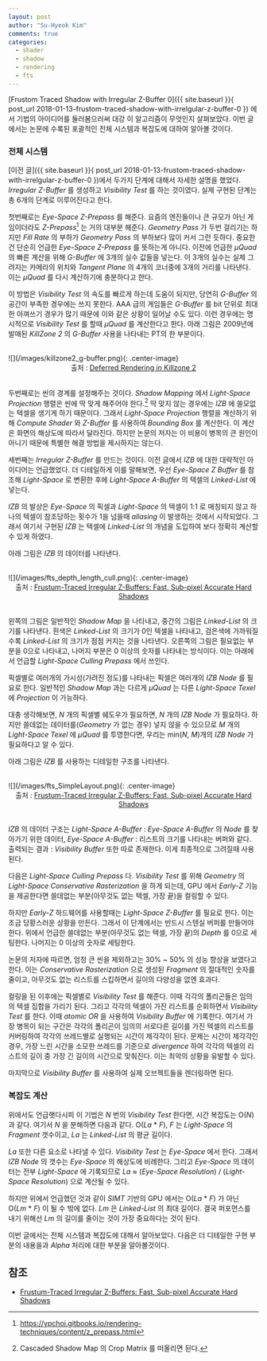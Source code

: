 ```yaml
---
layout: post
author: "Su-Hyeok Kim"
comments: true
categories:
  - shader
  - shadow
  - rendering
  - fts
---
```


[Frustom Traced Shadow with Irregular Z-Buffer 0]({{ site.baseurl }}{ post_url 2018-01-13-frustom-traced-shadow-with-irrelgular-z-buffer-0 }) 에서 기법의 아이디어를 둘러봄으러써 대강 이 알고리즘이 무엇인지 살펴보았다. 이번 글에서는 논문에 수록된 포괄적인 전체 시스템과 복잡도에 대하여 알아볼 것이다.

### 전체 시스템

[이전 글]({{ site.baseurl }}{ post_url 2018-01-13-frustom-traced-shadow-with-irrelgular-z-buffer-0 })에서 두가지 단계에 대해서 자세한 설명을 했었다. _Irregular Z-Buffer_ 를 생성하고 _Visibility Test_ 를 하는 것이였다. 실제 구현된 단계는 총 6개의 단계로 이루어진다고 한다.

첫번째로는 _Eye-Space Z-Prepass_ 를 해준다. 요즘의 엔진들이나 큰 규모가 아닌 게임이더라도 _Z-Prepass_[^L1] 는 거의 대부분 해준다. _Geometry Pass_ 가 두번 걸리기는 하지만 _Fill Rate_ 의 부하가 _Geometry Pass_ 의 부하보다 많이 커서 그런 듯하다. 중요한건 단순히 언급한 _Eye-Space Z-Prepass_ 를 뜻하는게 아니다. 이전에 언급한 _μQuad_ 의 빠른 계산을 위해 _G-Buffer_ 에 3개의 실수 값들을 넣는다. 이 3개의 실수는 실제 그려지는 카메라의 위치와 _Tangent Plane_ 의 4개의 코너중에 3개의 거리를 나타낸다. 이는 _μQuad_ 를 다시 계산하기에 충분하다고 한다.

이 방법은 _Visibility Test_ 의 속도를 빠르게 하는데 도움이 되지만, 당연히 _G-Buffer_ 의 공간이 부족한 경우에는 쓰지 못한다. AAA 급의 게임들은 _G-Buffer_ 를 bit 단위로 최대한 아껴쓰기 경우가 많기 때문에 이와 같은 상황이 일어날 수도 있다. 이런 경우에는 명시적으로 _Visibility Test_ 를 할때 _μQuad_ 를 계산한다고 한다. 아래 그림은 2009년에 발매된 _KillZone 2_ 의 _G-Buffer_ 사용을 나타내는 PT의 한 부분이다.

<br/>
![](/images/killzone2_g-buffer.png){: .center-image}
<center>출처 : <a href="https://www.slideshare.net/guerrillagames/deferred-rendering-in-killzone-2-9691589">Deferred Rendering in Killzone 2</a>
</center>
<br/>

두번째로는 씬의 경계를 설정해주는 것이다. _Shadow Mapping_ 에서 _Light-Space Projection_ 행렬은 씬에 딱 맞게 해주어야 한다.[^C1] 딱 맞지 않는 경우에는 _IZB_ 에 쓸모없는 텍셀을 생기게 하기 때문이다. 그래서 _Light-Space Projection_ 행렬을 계산하기 위해 _Compute Shader_ 와 _Z-Buffer_ 를 사용하여 _Bounding Box_ 를 계산한다. 이 계산은 화면의 해상도에 따라서 달라진다. 하지만 논문의 저자는 이 비용이 병목의 큰 원인이 아니기 때문에 특별한 해결 방법을 제시하지는 않는다.

세번째는 _Irregular Z-Buffer_ 를 만드는 것이다. 이전 글에서 _IZB_ 에 대한 대략적인 아이디어는 언급했었다. 더 디테일하게 이를 말해보면, 우선 _Eye-Space Z Buffer_ 를 참조해 _Light-Space_ 로 변환한 후에 _Light-Space A-Buffer_ 의 텍셀의 _Linked-List_ 에 넣는다.

_IZB_ 의 발상은 _Eye-Space_ 의 픽셀과 _Light-Space_ 의 텍셀이 1:1 로 매칭되지 않고 하나의 텍셀이 참조당하는 횟수가 1을 넘을때 _allasing_ 이 발생하는 것에서 시작되었다. 그래서 여기서 구현된 _IZB_ 는 텍셀에 _Linked-List_ 의 개념을 도입하여 보다 정확히 계산할 수 있게 하였다.

아래 그림은 _IZB_ 의 데이터를 나타낸다.

<br/>
![](/images/fts_depth_length_cull.png){: .center-image}
<center>출처 : <a href="http://cwyman.org/papers/tvcg16_ftizbExtended.pdf">Frustum-Traced Irregular Z-Buffers: Fast, Sub-pixel Accurate Hard Shadows</a>
</center>
<br/>

왼쪽의 그림은 일반적인 _Shadow Map_ 을 나타내고, 중간의 그림은 _Linked-List_ 의 크기를 나타낸다. 흰색은 _Linked-List_ 의 크기가 0인 텍셀을 나타내고, 검은색에 가까워질수록 _Linked-List_ 의 크기가 점점 커지는 것을 나타낸다. 오른쪽의 그림은 필요없는 부분을 0으로 나타내고, 나머지 부분은 0 이상의 숫자를 나타내는 방식이다. 이는 아래에서 언급할 _Light-Space Culling Prepass_ 에서 쓰인다.

픽셀별로 여러개의 가시성(가려진 정도)를 나타내는 픽셀은 여러개의 _IZB Node_ 를 필요로 한다. 일반적인 _Shadow Map_ 과는 다르게 _μQuad_ 는 다른 _Light-Space Texel_ 에 _Projection_ 이 가능하다.

대충 생각해보면, _N_ 개의 픽셀별 쉐도우가 필요하면, _N_ 개의 _IZB Node_ 가 필요하다. 하지만 쓸데없는 데이터를(_Geometry_ 가 없는 경우) 넣지 않을 수 있으므로 _M_ 개의 _Light-Space Texel_ 에 _μQuad_ 를 투영한다면, 우리는 min(_N_, _M_)개의 _IZB Node_ 가 필요하다고 알 수 있다.

아래 그림은 _IZB_ 를 사용하는 디테일한 구조를 나타낸다.

<br/>
![](/images/fts_SimpleLayout.png){: .center-image}
<center>출처 : <a href="http://cwyman.org/papers/tvcg16_ftizbExtended.pdf">Frustum-Traced Irregular Z-Buffers: Fast, Sub-pixel Accurate Hard Shadows</a>
</center>
<br/>

_IZB_ 의 데이터 구조는 _Light-Space A-Buffer_ : _Eye-Space A-Buffer_ 의 _Node_ 를 찾아가기 위한 데이터, _Eye-Space A-Buffer_ : 리스트의 크기를 나타내는 버퍼와 같다. 출력되는 결과 : _Visibility Buffer_ 또한 따로 존재한다. 이게 최종적으로 그려질때 사용된다.

다음은 _Light-Space Culling Prepass_ 다. _Visibility Test_ 를 위해 _Geometry_ 의 _Light-Space Conservative Rasterization_ 을 하게 되는데, GPU 에서 _Early-Z_ 기능을 제공한다면 쓸데없는 부분(아무것도 없는 텍셀, 가장 끝)을 컬링할 수 있다.

하지만 _Early-Z_ 하드웨어를 사용할때는 _Light-Space Z-Buffer_ 를 필요로 한다. 이는 조금 당황스러운 상황을 만든다. 그래서 이 단계에서는 반드시 스텐실 버퍼를 만들어야 한다. 위에서 언급한 쓸데없는 부분(아무것도 없는 텍셀, 가장 끝)의 _Depth_ 를 0으로 세팅한다. 나머지는 0 이상의 숫자로 세팅한다.

논문의 저자에 따르면, 엄청 큰 씬을 제외하고는 30% ~ 50% 의 성능 향상을 보였다고 한다. 이는 _Conservative Rasterization_ 으로 생성된 _Fragment_ 의 절대적인 숫자를 줄이고, 아무것도 없는 리스트를 스킵하면서 길이의 다양성을 없엔 효과다.

컬링을 된 이후에는 픽셀별로 _Visibility Test_ 를 해준다. 이때 각각의 폴리곤들은 임의의 텍셀 집합을 가리기 된다. 그리고 각각의 텍셀이 가진 리스트를 순회하면서 _Visibility Test_ 를 한다. 이때 _atomic OR_ 을 사용하여 _Visibility Buffer_ 에 기록한다. 여기서 가장 병목이 되는 구간은 각각의 폴리곤이 임의의 서로다른 길이를 가진 텍셀의 리스트를 커버링하여 각각의 쓰레드별로 실행되는 시간이 제각각이 된다. 문제는 시간이 제각각인 경우, 가장 느린 시간을 소모한 쓰레드를 기준으로 _divergence_ 하여 각각의 텍셀의 리스트의 길이 중 가장 긴 길이의 시간으로 맞춰진다. 이는 최악의 상황을 유발할 수 있다.

마지막으로 _Visibility Buffer_ 를 사용하여 실제 오브젝트들을 렌더링하면 된다.

### 복잡도 계산

위에서도 언급햇다시피 이 기법은 _N_ 번의 _Visibility Test_ 한다면, 시간 복잡도는 O(_N_) 과 같다. 여기서 _N_ 을 분해하면 다음과 같다. O(_La_ * _F_), _F_ 는 _Light-Space_ 의 _Fragment_ 갯수이고, _La_ 는 _Linked-List_ 의 평균 길이다.

_La_ 또한 다른 요소로 나타낼 수 있다. _Visibility Test_ 는 _Eye-Space_ 에서 한다. 그래서 _IZB Node_ 의 갯수는 _Eye-Space_ 의 해상도에 비례한다. 그리고 _Eye-Space_ 의 데이터는 전부 _Light-Space_ 에 기록되므로 _La_ ≈ (_Eye-Space Resolution_) / (_Light-Space Resolution_) 으로 계산될 수 있다.

하지만 위에서 언급했던 것과 같이 _SIMT_ 기반의 GPU 에서는 O(_La_ * _F_) 가 아닌 O(_Lm_ * _F_) 이 될 수 밖에 없다. _Lm_ 은 _Linked-List_ 의 최대 길이다. 결국 퍼포먼스를 내기 위해선 _Lm_ 의 길이를 줄이는 것이 가장 중요하다는 것이 된다.

이번 글에서는 전체 시스템과 복잡도에 대해서 알아보았다. 다음은 더 디테일한 구현 부분의 내용을과 _Alpha_ 처리에 대한 부분을 알아볼것이다.

## 참조
 - [Frustum-Traced Irregular Z-Buffers: Fast, Sub-pixel Accurate Hard Shadows](http://cwyman.org/papers/tvcg16_ftizbExtended.pdf)

[^L1]: https://ypchoi.gitbooks.io/rendering-techniques/content/z_prepass.html

[^C1]: Cascaded Shadow Map 의 Crop Matrix 를 떠올리면 된다.
